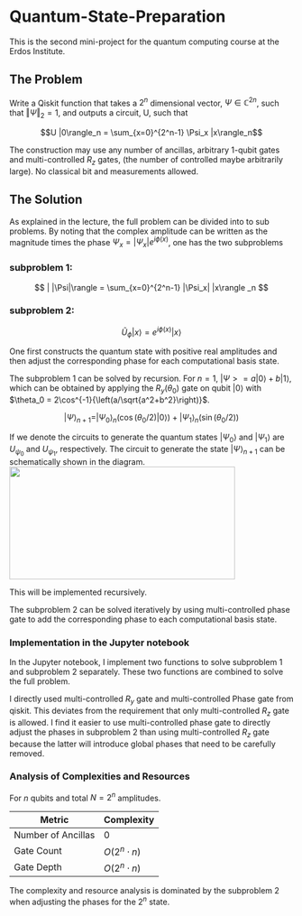 # Quantum-State-Preparation

This is the second mini-project for the quantum computing course at the Erdos Institute.

## The Problem

Write a Qiskit function that takes a $2^n$ dimensional vector, $\Psi \in \mathbb{C}^{2n}$, such that $\Vert \Psi\Vert_2 =1$, and outputs a circuit, U, such that 

$$U |0\rangle_n = \sum_{x=0}^{2^n-1} \Psi_x |x\rangle_n$$

The construction may use any number of ancillas, arbitrary 1-qubit gates and multi-controlled $R_z$ gates, (the number of controlled maybe arbitrarily large). No classical bit and measurements allowed. 

## The Solution

As explained in the lecture, the full problem can be divided into to sub problems. By noting that the complex amplitude can be written as the magnitude times the phase $\Psi_x = |\Psi_x| e^{i\phi (x)}$, one has the two subproblems

### subproblem 1: 
$$ | |\Psi|\rangle = \sum_{x=0}^{2^n-1} |\Psi_x| |x\rangle _n $$

### subproblem 2:
$$ \tilde{U}_{\phi} |x\rangle = e^{i\phi(x)} |x\rangle $$

One first constructs the quantum state with positive real amplitudes and then adjust the corresponding phase for each computational basis state.


The subproblem 1 can be solved by recursion. For $n=1$,  $|\Psi > = a |0\rangle + b|1\rangle$, which can be obtained by applying the $R_y(\theta_0)$ gate on qubit $|0\rangle$ with $\theta_0 = 2\cos^{-1}{\left(a/\sqrt{a^2+b^2}\right)}$. 

$$ |\Psi\rangle_{n+1} = |\Psi_0\rangle_n \left(\cos{(\theta_0/2)} |0\rangle \right) + |\Psi_1 \rangle_n \left(\sin{(\theta_0/2)}\right) $$

If we denote the circuits to generate the quantum states $|\Psi_0\rangle$ and $|\Psi_1\rangle$ are $U_{\psi_0}$ and $U_{\psi_1}$, respectively. The circuit to generate the state $|\Psi\rangle_{n+1}$ can be schematically shown in the diagram. 
<img src="https://github.com/user-attachments/assets/5ab5af93-9dba-4ae5-9bd8-f281c32716ce"  width="400" height="200" />

This will be implemented recursively.

The subproblem 2 can be solved iteratively by using multi-controlled phase gate to add the corresponding phase to each computational basis state. 

### Implementation in the Jupyter notebook

In the Jupyter notebook, I implement two functions to solve subproblem 1 and subproblem 2 separately. These two functions are combined to solve the full problem.

I directly used multi-controlled $R_y$ gate and multi-controlled Phase gate from qiskit. This deviates from the requirement that only multi-controlled $R_z$ gate is allowed. I find it easier to use multi-controlled phase gate to directly adjust the phases in subproblem 2 than using multi-controlled $R_z$ gate because the latter will introduce global phases that need to be carefully removed. 



### Analysis of Complexities and Resources
For $n$ qubits and total $N= 2^n$ amplitudes.

|Metric              |Complexity          |
|--------------------|--------------------|
|Number of Ancillas  |$0$              |
|Gate Count          |$O(2^n\cdot n)$              |
|Gate Depth          |$O(2^n \cdot n)$              |

The complexity and resource analysis is dominated by the subproblem 2 when adjusting the phases for the $2^n$ state. 
